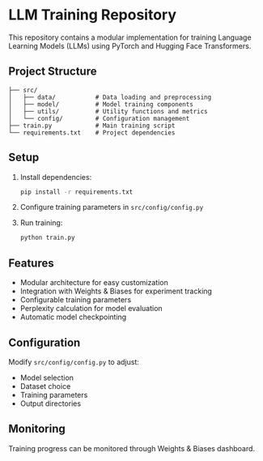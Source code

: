 # LLM Training Repository

This repository contains a modular implementation for training Language Learning Models (LLMs) using PyTorch and Hugging Face Transformers.

## Project Structure

```
├── src/
│   ├── data/           # Data loading and preprocessing
│   ├── model/          # Model training components
│   ├── utils/          # Utility functions and metrics
│   └── config/         # Configuration management
├── train.py            # Main training script
└── requirements.txt    # Project dependencies
```

## Setup

1. Install dependencies:
   ```bash
   pip install -r requirements.txt
   ```

2. Configure training parameters in `src/config/config.py`

3. Run training:
   ```bash
   python train.py
   ```

## Features

- Modular architecture for easy customization
- Integration with Weights & Biases for experiment tracking
- Configurable training parameters
- Perplexity calculation for model evaluation
- Automatic model checkpointing

## Configuration

Modify `src/config/config.py` to adjust:
- Model selection
- Dataset choice
- Training parameters
- Output directories

## Monitoring

Training progress can be monitored through Weights & Biases dashboard.
